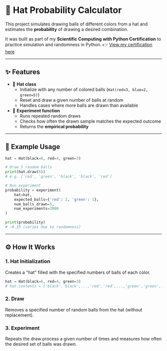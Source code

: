 # 🎩 Hat Probability Calculator

This project simulates drawing balls of different colors from a hat and estimates the **probability** of drawing a desired combination.

It was built as part of my **Scientific Computing with Python Certification** to practice simulation and randomness in Python.
👉 [View my certification here](https://freecodecamp.org/certification/lucawaldvogel/scientific-computing-with-python-v7)

---

## ✨ Features
- 🎩 **Hat class**
  - Initialize with any number of colored balls (`Hat(red=3, blue=2, green=5)`)
  - Reset and draw a given number of balls at random
  - Handles cases where more balls are drawn than available
- 🧪 **Experiment function**
  - Runs repeated random draws
  - Checks how often the drawn sample matches the expected outcome
  - Returns the **empirical probability**  

---

## 📖 Example Usage

```python
hat = Hat(black=6, red=4, green=3)

# Draw 5 random balls
print(hat.draw(5))
# e.g. ['red', 'green', 'black', 'black', 'red']

# Run experiment
probability = experiment(
    hat=hat,
    expected_balls={'red': 2, 'green': 1},
    num_balls_drawn=5,
    num_experiments=2000
)

print(probability)
# ~0.35 (varies due to randomness)
```

---

## ⚙️ How It Works

### 1. Hat Initialization
Creates a "hat" filled with the specified numbers of balls of each color.
```python
hat = Hat(black=6, red=4, green=3)
# hat.contents = ['black','black',...,'red','red',...,'green','green',...]
```

### 2. Draw
Removes a specified number of random balls from the hat (without replacement).

### 3. Experiment
Repeats the draw process a given number of times and measures how often the desired set of balls was drawn.
